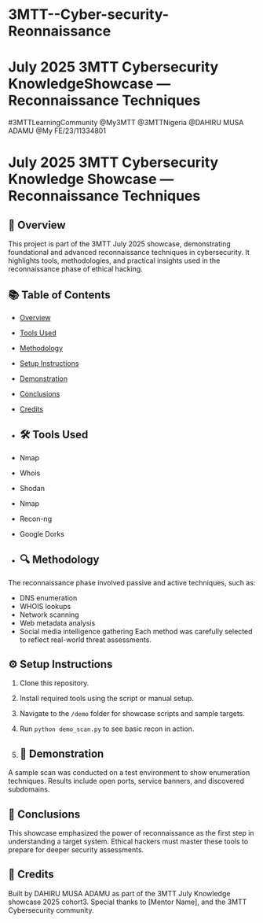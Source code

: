 # 3MTT--Cyber-security-Reonnaissance
# July 2025 3MTT Cybersecurity KnowledgeShowcase — Reconnaissance Techniques
#3MTTLearningCommunity @My3MTT
@3MTTNigeria 
@DAHIRU MUSA ADAMU
@My FE/23/11334801

# July 2025 3MTT Cybersecurity Knowledge Showcase — Reconnaissance Techniques

## 📘 Overview
This project is part of the 3MTT July 2025 showcase, demonstrating foundational and advanced reconnaissance techniques in cybersecurity. It highlights tools, methodologies, and practical insights used in the reconnaissance phase of ethical hacking.

## 📚 Table of Contents
- [Overview](#-overview)
- [Tools Used](#-tools-used)
- [Methodology](#-methodology)
- [Setup Instructions](#-setup-instructions)
- [Demonstration](#-demonstration)
- [Conclusions](#-conclusions)
- [Credits](#-credits)

- ## 🛠️ Tools Used
- Nmap
- Whois
- Shodan
- Nmap
- Recon-ng
- Google Dorks

- ## 🔍 Methodology
The reconnaissance phase involved passive and active techniques, such as:
- DNS enumeration
- WHOIS lookups
- Network scanning
- Web metadata analysis
- Social media intelligence gathering
Each method was carefully selected to reflect real-world threat assessments.

## ⚙️ Setup Instructions
1. Clone this repository.
2. Install required tools using the script or manual setup.
3. Navigate to the `/demo` folder for showcase scripts and sample targets.
4. Run `python demo_scan.py` to see basic recon in action.

5. ## 🎥 Demonstration
A sample scan was conducted on a test environment to show enumeration techniques. Results include open ports, service banners, and discovered subdomains.

## 🧠 Conclusions
This showcase emphasized the power of reconnaissance as the first step in understanding a target system. Ethical hackers must master these tools to prepare for deeper security assessments.

## 🙌 Credits
Built by DAHIRU MUSA ADAMU as part of the 3MTT July Knowledge showcase 2025 cohort3.
Special thanks to [Mentor Name], and the 3MTT Cybersecurity community.
